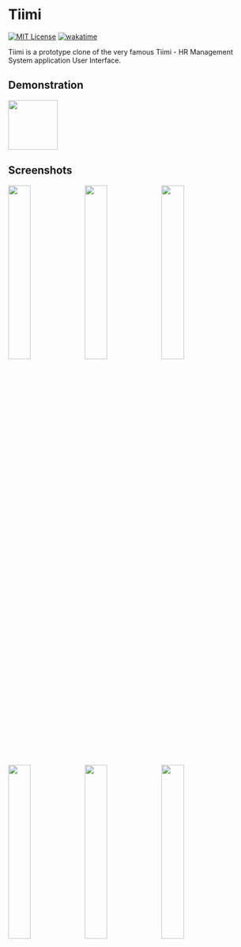 # Tiimi 

[![MIT License](https://img.shields.io/badge/License-MIT-green.svg)](https://choosealicense.com/licenses/mit/)
[![wakatime](https://wakatime.com/badge/user/16d869e8-f95c-4dcb-a9bd-1a4049e80b51/project/b71a219a-aedf-429d-822a-921889c16744.svg)](https://wakatime.com/badge/user/16d869e8-f95c-4dcb-a9bd-1a4049e80b51/project/b71a219a-aedf-429d-822a-921889c16744)

Tiimi is a prototype clone of the very famous Tiimi - HR Management System application User Interface.

## Demonstration


<img src="https://github.com/shreyxnsh/Tiimi/blob/master/tiimi_gif.gif" width="100">

## Screenshots

<img src="https://user-images.githubusercontent.com/88729972/216106148-718b1de7-ab1e-46ca-bfc1-7df4a7090893.png" width="30%"></img> 
<img src="https://user-images.githubusercontent.com/88729972/216106164-043e2496-57fa-49cf-839e-f3ae5184e65e.png" width="30%"></img> 
<img src="https://user-images.githubusercontent.com/88729972/216106167-dc2d89a3-006c-4469-8489-d74a4bc8b61c.png" width="30%"></img> 
<img src="https://user-images.githubusercontent.com/88729972/216106173-cae60663-29bc-4fb2-b3ee-769aaaa790f7.png" width="30%"></img> 
<img src="https://user-images.githubusercontent.com/88729972/216106177-8da00884-fccf-4bcb-bade-6641bea78cdf.png" width="30%"></img> 
<img src="https://user-images.githubusercontent.com/88729972/216106185-28a7893a-0a31-4cde-bc6d-df999d437216.png" width="30%"></img> 
